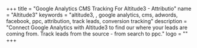 +++
title = "Google Analytics CMS Tracking For Altitude3 - Attributio"
name = "Altitude3"
keywords = "altitude3, , google analytics, cms, adwords, facebook, ppc, attribution, track leads, conversion tracking"
description = "Connect Google Analytics with Altitude3 to find our where your leads are coming from. Track leads from the source - from search to ppc."
logo = ""
+++

